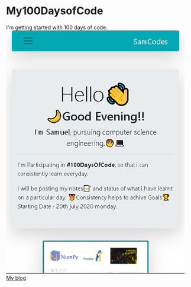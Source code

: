 # My100DaysofCode
I'm getting started with 100 days of code.<br>
<img src="https://github.com/iamsamuelhere/My100DaysofCode/blob/master/intro.png" />
<br>
<a href="https://samuelcoderwebsite.000webhostapp.com/"> My blog </a>
